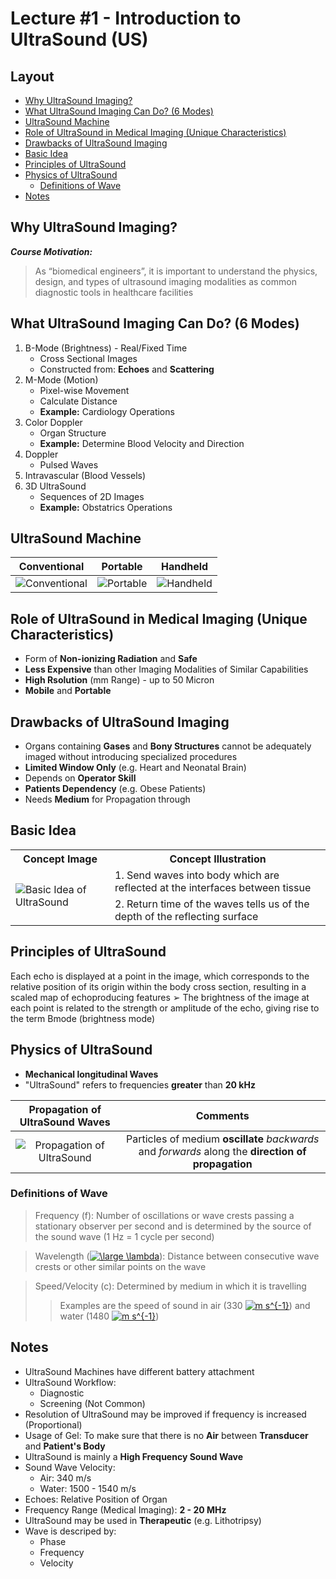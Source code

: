 # Lecture #1 - Introduction to UltraSound (US)

## Layout
* <a href="#A"> Why UltraSound Imaging? </a>
* <a href="#B"> What UltraSound Imaging Can Do? (6 Modes) </a>
* <a href="#C"> UltraSound Machine </a>
* <a href="#D"> Role of UltraSound in Medical Imaging (Unique Characteristics) </a>
* <a href="#E"> Drawbacks of UltraSound Imaging </a>
* <a href="#F"> Basic Idea </a>
* <a href="#G"> Principles of UltraSound </a>
* <a href="#H"> Physics of UltraSound </a>
  * <a href="#J"> Definitions of Wave </a>
* <a href="#"> Notes </a>

<h2 id="A"> Why UltraSound Imaging? </h2>

***Course Motivation:***
> As “biomedical engineers”, it is important to understand the physics, design, and types of ultrasound imaging modalities as common diagnostic tools in healthcare facilities

<h2 id="B"> What UltraSound Imaging Can Do? (6 Modes) </h2>

1. B-Mode (Brightness) - Real/Fixed Time
   * Cross Sectional Images
   * Constructed from: **Echoes** and **Scattering**
2. M-Mode (Motion)
   * Pixel-wise Movement
   * Calculate Distance
   * **Example:** Cardiology Operations
3. Color Doppler
   * Organ Structure
   * **Example:** Determine Blood Velocity and Direction
4. Doppler
   * Pulsed Waves
5. Intravascular (Blood Vessels)
6. 3D UltraSound
   * Sequences of 2D Images
   * **Example:** Obstatrics Operations

<h2 id="C"> UltraSound Machine </h2>

Conventional | Portable | Handheld |
:-----------:|:--------:|:--------:|
![Conventional](https://github.com/mostafa20223/SBME-4th-Year-2nd-Term-/blob/main/Equipment/Dr-Ehab/imgs/Lec1/Conventional.png) | ![Portable](https://github.com/mostafa20223/SBME-4th-Year-2nd-Term-/blob/main/Equipment/Dr-Ehab/imgs/Lec1/Portable.png) | ![Handheld](https://github.com/mostafa20223/SBME-4th-Year-2nd-Term-/blob/main/Equipment/Dr-Ehab/imgs/Lec1/Handheld.png) |

<h2 id="D"> Role of UltraSound in Medical Imaging (Unique Characteristics) </h2>

* Form of **Non-ionizing Radiation** and **Safe**
* **Less Expensive** than other Imaging Modalities of Similar Capabilities
* **High Rsolution** (mm Range) - up to 50 Micron
* **Mobile** and **Portable**

<h2 id="E"> Drawbacks of UltraSound Imaging </h2>

* Organs containing **Gases** and **Bony Structures** cannot be adequately imaged without introducing specialized procedures
* **Limited Window Only** (e.g. Heart and Neonatal Brain)
* Depends on **Operator Skill**
* **Patients Dependency** (e.g. Obese Patients)
* Needs **Medium** for Propagation through

<h2 id="F"> Basic Idea </h2>

<table>
    <th> Concept Image</th>
    <th> Concept Illustration</th>
    <tr>
        <td rowspan=2> <img src="https://github.com/mostafa20223/SBME-4th-Year-2nd-Term-/blob/main/Equipment/Dr-Ehab/imgs/Lec1/Basic.png" alt="Basic Idea of UltraSound"/> </td>
        <td> 1. Send waves into body which are reflected at the interfaces between tissue </td>
    </tr>
    <tr>
        <td> 2. Return time of the waves tells us of the depth of the reflecting surface </td>
    </tr>
</table>

<h2 id="G"> Principles of UltraSound </h2>

Each echo is displayed at a point in the image, which corresponds to the relative position of its origin within the body cross section, resulting in a scaled map of echoproducing features
➢ The brightness of the image at each point is related to the strength or amplitude of the echo, giving rise to the term Bmode (brightness mode)

<h2 id="H"> Physics of UltraSound </h2>

* **Mechanical longitudinal Waves**
* "UltraSound" refers to frequencies **greater** than **20 kHz**

Propagation of UltraSound Waves | Comments |
:------------------------------:|:--------:|
![Propagation of UltraSound](https://github.com/mostafa20223/SBME-4th-Year-2nd-Term-/blob/main/Equipment/Dr-Ehab/imgs/Lec1/Propagation.png) | Particles of medium **oscillate** *backwards* and *forwards* along the **direction of propagation** |

<h3 id="J"> Definitions of Wave </h3>

> Frequency (f): Number of oscillations or wave crests passing a stationary observer per second and is determined by the source of the sound wave (1 Hz = 1 cycle per second)

> Wavelength (<a href="https://www.codecogs.com/eqnedit.php?latex=\inline&space;\large&space;\lambda" target="_blank"><img src="https://latex.codecogs.com/gif.latex?\inline&space;\large&space;\lambda" title="\large \lambda" /></a>): Distance between consecutive wave crests or other similar points on the wave

> Speed/Velocity (c): Determined by medium in which it is travelling
>> Examples are the speed of sound in air (330 <a href="https://www.codecogs.com/eqnedit.php?latex=m&space;s^{-1}" target="_blank"><img src="https://latex.codecogs.com/gif.latex?m&space;s^{-1}" title="m s^{-1}" /></a>) and water (1480 <a href="https://www.codecogs.com/eqnedit.php?latex=m&space;s^{-1}" target="_blank"><img src="https://latex.codecogs.com/gif.latex?m&space;s^{-1}" title="m s^{-1}" /></a>)


<h2 id=""> Notes </h2>

* UltraSound Machines have different battery attachment
* UltraSound Workflow:
  * Diagnostic
  * Screening (Not Common)
* Resolution of UltraSound may be improved if frequency is increased (Proportional)
* Usage of Gel: To make sure that there is no **Air** between **Transducer** and **Patient's Body**
* UltraSound is mainly a **High Frequency Sound Wave**
* Sound Wave Velocity:
  * Air: 340 m/s
  * Water: 1500 - 1540 m/s
* Echoes: Relative Position of Organ
* Frequency Range (Medical Imaging): **2 - 20 MHz**
* UltraSound may be used in **Therapeutic** (e.g. Lithotripsy)
* Wave is descriped by:
  * Phase
  * Frequency
  * Velocity